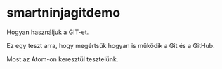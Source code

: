 # smartninjagitdemo
Hogyan használjuk a GIT-et.

Ez egy teszt arra, hogy megértsük hogyan is működik a Git és a GitHub.

Most az Atom-on keresztül tesztelünk.
